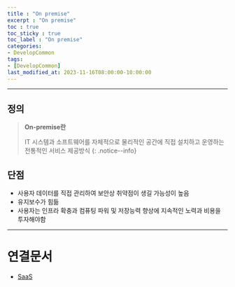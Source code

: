 ```yaml
---
title : "On premise"
excerpt : "On premise"
toc : true
toc_sticky : true
toc_label : "On premise"
categories:
- DevelopCommon
tags:
- [DevelopCommon]
last_modified_at: 2023-11-16T08:00:00-10:00:00
---
```

  
---
  
## 정의
> **On-premise란**  
>
>IT 시스템과 소프트웨어를 자체적으로 물리적인 공간에 직접 설치하고 운영하는 전통적인 서비스 제공방식 
{: .notice--info}  
  
## 단점
- 사용자 데이터를 직접 관리하여 보안상 취약점이 생길 가능성이 높음
- 유지보수가 힘듦
- 사용자는 인프라 확충과 컴퓨팅 파워 및 저장능력 향상에 지속적인 노력과 비용을 투자해야함

---
  
# 연결문서
- [SaaS](../../developcommon/developcommon-SaaS)